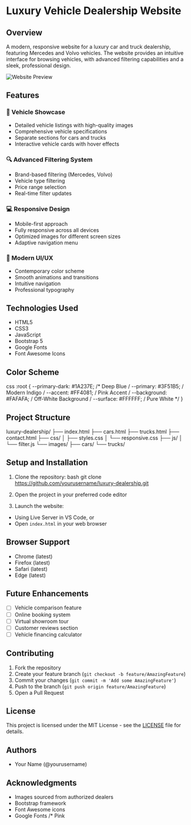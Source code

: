 # Luxury Vehicle Dealership Website

## Overview
A modern, responsive website for a luxury car and truck dealership, featuring Mercedes and Volvo vehicles. The website provides an intuitive interface for browsing vehicles, with advanced filtering capabilities and a sleek, professional design.

![Website Preview](path-to-screenshot.jpg)

## Features

### 🚗 Vehicle Showcase
- Detailed vehicle listings with high-quality images
- Comprehensive vehicle specifications
- Separate sections for cars and trucks
- Interactive vehicle cards with hover effects

### 🔍 Advanced Filtering System
- Brand-based filtering (Mercedes, Volvo)
- Vehicle type filtering
- Price range selection
- Real-time filter updates

### 💻 Responsive Design
- Mobile-first approach
- Fully responsive across all devices
- Optimized images for different screen sizes
- Adaptive navigation menu

### 🎨 Modern UI/UX
- Contemporary color scheme
- Smooth animations and transitions
- Intuitive navigation
- Professional typography

## Technologies Used
- HTML5
- CSS3
- JavaScript
- Bootstrap 5
- Google Fonts
- Font Awesome Icons

## Color Scheme
css
:root {
--primary-dark: #1A237E;    /* Deep Blue /
--primary: #3F51B5;         / Modern Indigo /
--accent: #FF4081;          / Pink Accent /
--background: #FAFAFA;      / Off-White Background /
--surface: #FFFFFF;         / Pure White */
}


## Project Structure
luxury-dealership/
├── index.html
├── cars.html
├── trucks.html
├── contact.html
├── css/
│   ├── styles.css
│   └── responsive.css
├── js/
│   └── filter.js
└── images/
├── cars/
└── trucks/


## Setup and Installation
1. Clone the repository:
bash
git clone https://github.com/yourusername/luxury-dealership.git


2. Open the project in your preferred code editor

3. Launch the website:
- Using Live Server in VS Code, or
- Open `index.html` in your web browser

## Browser Support
- Chrome (latest)
- Firefox (latest)
- Safari (latest)
- Edge (latest)

## Future Enhancements
- [ ] Vehicle comparison feature
- [ ] Online booking system
- [ ] Virtual showroom tour
- [ ] Customer reviews section
- [ ] Vehicle financing calculator

## Contributing
1. Fork the repository
2. Create your feature branch (`git checkout -b feature/AmazingFeature`)
3. Commit your changes (`git commit -m 'Add some AmazingFeature'`)
4. Push to the branch (`git push origin feature/AmazingFeature`)
5. Open a Pull Request

## License
This project is licensed under the MIT License - see the [LICENSE](LICENSE) file for details.

## Authors
- Your Name (@yourusername)

## Acknowledgments
- Images sourced from authorized dealers
- Bootstrap framework
- Font Awesome icons
- Google Fonts        /* Pink
